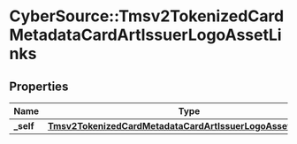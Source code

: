 # CyberSource::Tmsv2TokenizedCardMetadataCardArtIssuerLogoAssetLinks

## Properties
Name | Type | Description | Notes
------------ | ------------- | ------------- | -------------
**_self** | [**Tmsv2TokenizedCardMetadataCardArtIssuerLogoAssetLinksSelf**](Tmsv2TokenizedCardMetadataCardArtIssuerLogoAssetLinksSelf.md) |  | [optional] 


